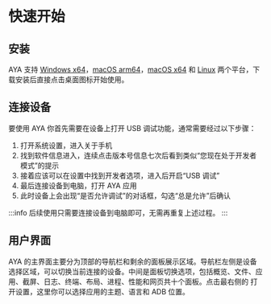 # 快速开始

## 安装

AYA 支持 [Windows x64](https://release.liriliri.io/aya/AYA-1.13.0-win-x64.exe)，[macOS arm64](https://release.liriliri.io/aya/AYA-1.13.0-mac-arm64.dmg)，[macOS x64](https://release.liriliri.io/aya/AYA-1.13.0-mac-x64.dmg) 和 [Linux](https://release.liriliri.io/aya/AYA-1.13.0-linux-x86_64.AppImage) 两个平台，下载安装后直接点击桌面图标开始使用。

## 连接设备

要使用 AYA 你首先需要在设备上打开 USB 调试功能，通常需要经过以下步骤： 

1. 打开系统设置，进入关于手机
1. 找到软件信息进入，连续点击版本号信息七次后看到类似“您现在处于开发者模式”的提示
1. 接着应该可以在设置中找到开发者选项，进入后开启“USB 调试”
1. 最后连接设备到电脑，打开 AYA 应用
1. 此时设备上会出现“是否允许调试”的对话框，勾选“总是允许”后确认

:::info 后续使用只需要连接设备到电脑即可，无需再重复上述过程。
:::

## 用户界面

AYA 的主界面主要分为顶部的导航栏和剩余的面板展示区域。导航栏左侧是设备选择区域，可以切换当前连接的设备。中间是面板切换选项，包括概览、文件、应用、截屏、日志、终端、布局、进程、性能和网页共十个面板。点击最右侧的 <Icon name="setting"/> 打开设置，这里你可以选择应用的主题、语言和 ADB 位置。
